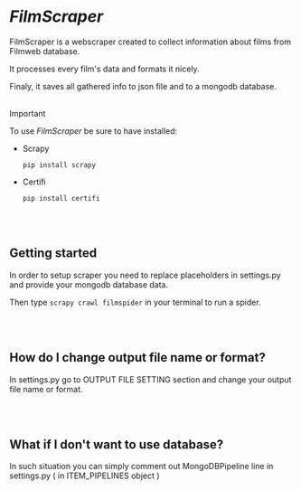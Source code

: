 # *FilmScraper* 
FilmScraper is a webscraper created to collect information about films from Filmweb database.

It processes every film's data and formats it nicely. 

Finaly, it saves all gathered info to json file and to a mongodb database. 
<br><br>
>[!IMPORTANT]
>To use *FilmScraper* be sure to have installed:
>  - Scrapy
>    
>    `pip install scrapy`
>  - Certifi
>    
>    `pip install certifi`

<br><br>
## Getting started
In order to setup scraper you need to replace placeholders in settings.py and provide your mongodb database data. 

Then type `scrapy crawl filmspider` in your terminal to run a spider.

<br><br>
## How do I change output file name or format? 
In settings.py go to OUTPUT FILE SETTING section and change your output file name or format.

<br><br>
## What if I don't want to use database?
In such situation you can simply comment out MongoDBPipeline line in settings.py ( in ITEM_PIPELINES object )


